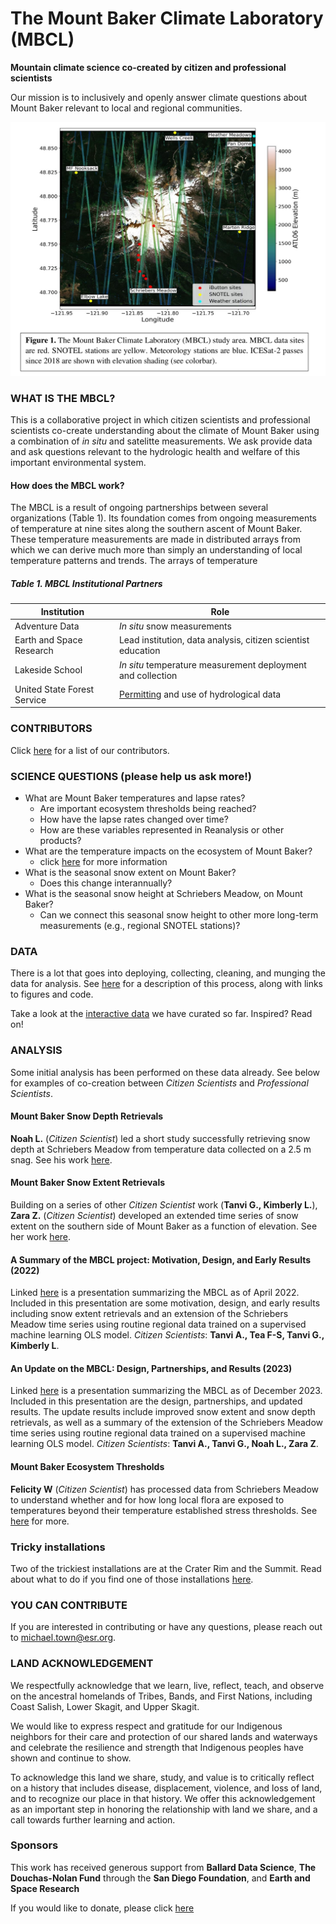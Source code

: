 # The Mount Baker Climate Laboratory (MBCL)

**Mountain climate science co-created by citizen and professional scientists**

Our mission is to inclusively and openly answer climate questions about Mount Baker relevant to local and regional communities. 

![MBCL_Overview](./images/MBCLprojectOverview.png "MBCL Overview")

### WHAT IS THE MBCL?

This is a collaborative project in which citizen scientists and professional scientists co-create understanding about the climate of Mount Baker using a combination of *in situ* and satelitte measurements. We ask provide data and ask questions relevant to the hydrologic health and welfare of this important environmental system. 

#### How does the MBCL work?

The MBCL is a result of ongoing partnerships between several organizations (Table 1). Its foundation comes from ongoing measurements of temperature at nine sites along the southern ascent of Mount Baker. These temperature measurements are made in distributed arrays from which we can derive much more than simply an understanding of local temperature patterns and trends. The arrays of temperature 



##### Table 1. MBCL Institutional Partners

| Institution | Role |
| ------------- | ------------- |
| Adventure Data | *In situ* snow measurements |
| Earth and Space Research | Lead institution, data analysis, citizen scientist education |
| Lakeside School | *In situ* temperature measurement deployment and collection | 
| United State Forest Service | [Permitting](./docs/LettertoLakesideSchool2018.pdf) and use of hydrological data | 


### CONTRIBUTORS

Click [here](./contributors.md) for a list of our contributors.

### SCIENCE QUESTIONS (please help us ask more!)
- What are Mount Baker temperatures and lapse rates?
  - Are important ecosystem thresholds being reached?
  - How have the lapse rates changed over time?
  - How are these variables represented in Reanalysis or other products?
- What are the temperature impacts on the ecosystem of Mount Baker?
  - click [here](./Environment/readme.md) for more information
- What is the seasonal snow extent on Mount Baker?
  - Does this change interannually?
- What is the seasonal snow height at Schriebers Meadow, on Mount Baker?
  - Can we connect this seasonal snow height to other more long-term measurements (e.g., regional SNOTEL stations)?  

### DATA
There is a lot that goes into deploying, collecting, cleaning, and munging the data for analysis. See [here](./dataQualityDataMunging.md) for a description of this process, along with links to figures and code. 

Take a look at the [interactive data](./data/readme.md) we have curated so far. Inspired? Read on!

### ANALYSIS
Some initial analysis has been performed on these data already. See below for examples of co-creation between *Citizen Scientists* and *Professional Scientists*.

#### Mount Baker Snow Depth Retrievals
**Noah L.** (*Citizen Scientist*) led a short study successfully retrieving snow depth at Schriebers Meadow from temperature data collected on a 2.5 m snag. See his work [here](./products/ESR-SnowDepth.pdf).

#### Mount Baker Snow Extent Retrievals
Building on a series of other *Citizen Scientist* work (**Tanvi G., Kimberly L.**), **Zara Z.** (*Citizen Scientist*)  developed an extended time series of snow extent on the southern side of Mount Baker as a function of elevation. See her work [here](./products/poster_ASnowyStory.pdf).

#### A Summary of the MBCL project: Motivation, Design, and Early Results (2022)
Linked [here](./products/NWRA202204_MTown.pdf) is a presentation summarizing the MBCL as of April 2022. Included in this presentation are some motivation, design, and early results including snow extent retrievals and an extension of the Schriebers Meadow time series using routine regional data trained on a supervised machine learning OLS model. *Citizen Scientists*: **Tanvi A., Tea F-S, Tanvi G., Kimberly L**. 

#### An Update on the MBCL: Design, Partnerships, and Results (2023)
Linked [here](./products/agu2023_mtbakerposter.pdf) is a presentation summarizing the MBCL as of December 2023. Included in this presentation are the design, partnerships, and updated results. The update results include improved snow extent and snow depth retrievals, as well as a summary of the extension of the Schriebers Meadow time series using routine regional data trained on a supervised machine learning OLS model. *Citizen Scientists*: **Tanvi A., Tanvi G., Noah L., Zara Z**.


#### Mount Baker Ecosystem Thresholds
**Felicity W** (*Citizen Scientist*) has processed data from Schriebers Meadow to understand whether and for how long local flora are exposed to temperatures beyond their temperature established stress thresholds. See [here](./Environment/readme.md) for more.

### Tricky installations
Two of the trickiest installations are at the Crater Rim and the Summit. Read about what to do if you find one of those installations [here](./MBCLInstallations.md).

### YOU CAN CONTRIBUTE
If you are interested in contributing or have any questions, please reach out to michael.town@esr.org.

### LAND ACKNOWLEDGEMENT
We respectfully acknowledge that we learn, live, reflect, teach, and observe on the
ancestral homelands of Tribes, Bands, and First Nations, including Coast Salish, Lower
Skagit, and Upper Skagit.

We would like to express respect and gratitude for our Indigenous neighbors for their
care and protection of our shared lands and waterways and celebrate the resilience and
strength that Indigenous peoples have shown and continue to show.

To acknowledge this land we share, study, and value is to critically reflect on a history that includes disease,
displacement, violence, and loss of land, and to recognize our place in that history.
We offer this acknowledgement as an important step in honoring the relationship with land we
share, and a call towards further learning and action.

### Sponsors
This work has received generous support from **Ballard Data Science**, **The Douchas-Nolan Fund** through the **San Diego Foundation**, and **Earth and Space Research**

If you would like to donate, please click [here](https://www.esr.org/support-esr/)
